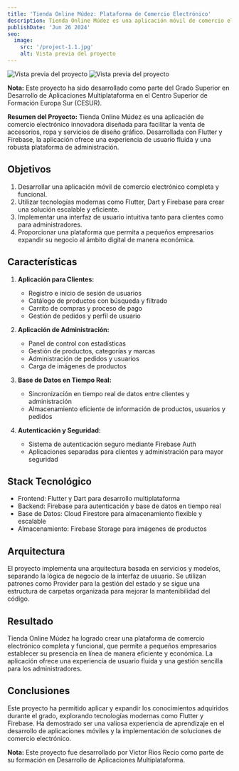 ```yaml
---
title: 'Tienda Online Múdez: Plataforma de Comercio Electrónico'
description: Tienda Online Múdez es una aplicación móvil de comercio electrónico desarrollada con Flutter y Firebase. Permite a los usuarios navegar por productos, realizar compras y gestionar pedidos, mientras ofrece una interfaz de administración separada para gestionar el inventario y los pedidos.
publishDate: 'Jun 26 2024'
seo:
  image:
    src: '/project-1.1.jpg'
    alt: Vista previa del proyecto
---
```


![Vista previa del proyecto](/project-1.1.jpg,/project-1.2.jpg )
![Vista previa del proyecto](/project-1.2.jpg)

**Nota:** Este proyecto ha sido desarrollado como parte del Grado Superior en Desarrollo de Aplicaciones Multiplataforma en el Centro Superior de Formación Europa Sur (CESUR).

**Resumen del Proyecto:**
Tienda Online Múdez es una aplicación de comercio electrónico innovadora diseñada para facilitar la venta de accesorios, ropa y servicios de diseño gráfico. Desarrollada con Flutter y Firebase, la aplicación ofrece una experiencia de usuario fluida y una robusta plataforma de administración.

## Objetivos

1. Desarrollar una aplicación móvil de comercio electrónico completa y funcional.
2. Utilizar tecnologías modernas como Flutter, Dart y Firebase para crear una solución escalable y eficiente.
3. Implementar una interfaz de usuario intuitiva tanto para clientes como para administradores.
4. Proporcionar una plataforma que permita a pequeños empresarios expandir su negocio al ámbito digital de manera económica.

## Características

1. **Aplicación para Clientes:**
   - Registro e inicio de sesión de usuarios
   - Catálogo de productos con búsqueda y filtrado
   - Carrito de compras y proceso de pago
   - Gestión de pedidos y perfil de usuario

2. **Aplicación de Administración:**
   - Panel de control con estadísticas
   - Gestión de productos, categorías y marcas
   - Administración de pedidos y usuarios
   - Carga de imágenes de productos

3. **Base de Datos en Tiempo Real:**
   - Sincronización en tiempo real de datos entre clientes y administración
   - Almacenamiento eficiente de información de productos, usuarios y pedidos

4. **Autenticación y Seguridad:**
   - Sistema de autenticación seguro mediante Firebase Auth
   - Aplicaciones separadas para clientes y administración para mayor seguridad

## Stack Tecnológico

- Frontend: Flutter y Dart para desarrollo multiplataforma
- Backend: Firebase para autenticación y base de datos en tiempo real
- Base de Datos: Cloud Firestore para almacenamiento flexible y escalable
- Almacenamiento: Firebase Storage para imágenes de productos

## Arquitectura

El proyecto implementa una arquitectura basada en servicios y modelos, separando la lógica de negocio de la interfaz de usuario. Se utilizan patrones como Provider para la gestión del estado y se sigue una estructura de carpetas organizada para mejorar la mantenibilidad del código.

## Resultado

Tienda Online Múdez ha logrado crear una plataforma de comercio electrónico completa y funcional, que permite a pequeños empresarios establecer su presencia en línea de manera eficiente y económica. La aplicación ofrece una experiencia de usuario fluida y una gestión sencilla para los administradores.

## Conclusiones

Este proyecto ha permitido aplicar y expandir los conocimientos adquiridos durante el grado, explorando tecnologías modernas como Flutter y Firebase. Ha demostrado ser una valiosa experiencia de aprendizaje en el desarrollo de aplicaciones móviles y la implementación de soluciones de comercio electrónico.

**Nota:** Este proyecto fue desarrollado por Victor Rios Recio como parte de su formación en Desarrollo de Aplicaciones Multiplataforma.
